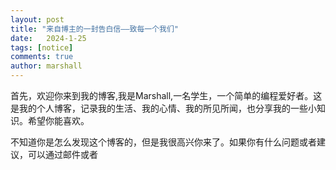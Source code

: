 ```yaml
---
layout: post
title: "来自博主的一封告白信——致每一个我们"
date:   2024-1-25
tags: [notice]
comments: true
author: marshall
---
```


首先，欢迎你来到我的博客,我是Marshall,一名学生，一个简单的编程爱好者。这是我的个人博客，记录我的生活、我的心情、我的所见所闻，也分享我的一些小知识。希望你能喜欢。

不知道你是怎么发现这个博客的，但是我很高兴你来了。如果你有什么问题或者建议，可以通过邮件或者